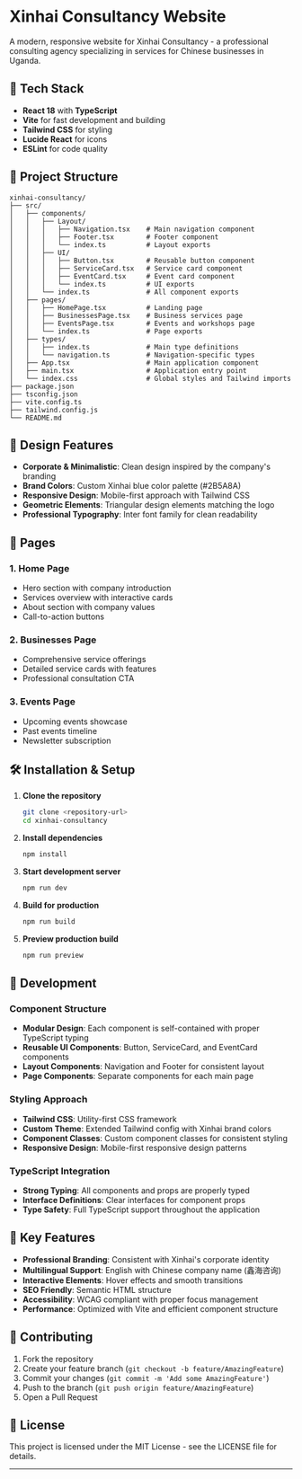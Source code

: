 
# Xinhai Consultancy Website

A modern, responsive website for Xinhai Consultancy - a professional consulting agency specializing in services for Chinese businesses in Uganda.

## 🚀 Tech Stack

- **React 18** with **TypeScript**
- **Vite** for fast development and building
- **Tailwind CSS** for styling
- **Lucide React** for icons
- **ESLint** for code quality

## 📁 Project Structure

```
xinhai-consultancy/
├── src/
│   ├── components/
│   │   ├── Layout/
│   │   │   ├── Navigation.tsx    # Main navigation component
│   │   │   ├── Footer.tsx        # Footer component
│   │   │   └── index.ts          # Layout exports
│   │   ├── UI/
│   │   │   ├── Button.tsx        # Reusable button component
│   │   │   ├── ServiceCard.tsx   # Service card component
│   │   │   ├── EventCard.tsx     # Event card component
│   │   │   └── index.ts          # UI exports
│   │   └── index.ts              # All component exports
│   ├── pages/
│   │   ├── HomePage.tsx          # Landing page
│   │   ├── BusinessesPage.tsx    # Business services page
│   │   ├── EventsPage.tsx        # Events and workshops page
│   │   └── index.ts              # Page exports
│   ├── types/
│   │   ├── index.ts              # Main type definitions
│   │   └── navigation.ts         # Navigation-specific types
│   ├── App.tsx                   # Main application component
│   ├── main.tsx                  # Application entry point
│   └── index.css                 # Global styles and Tailwind imports
├── package.json
├── tsconfig.json
├── vite.config.ts
├── tailwind.config.js
└── README.md
```

## 🎨 Design Features

- **Corporate & Minimalistic**: Clean design inspired by the company's branding
- **Brand Colors**: Custom Xinhai blue color palette (#2B5A8A)
- **Responsive Design**: Mobile-first approach with Tailwind CSS
- **Geometric Elements**: Triangular design elements matching the logo
- **Professional Typography**: Inter font family for clean readability

## 📱 Pages

### 1. Home Page
- Hero section with company introduction
- Services overview with interactive cards
- About section with company values
- Call-to-action buttons

### 2. Businesses Page
- Comprehensive service offerings
- Detailed service cards with features
- Professional consultation CTA

### 3. Events Page
- Upcoming events showcase
- Past events timeline
- Newsletter subscription

## 🛠️ Installation & Setup

1. **Clone the repository**
   ```bash
   git clone <repository-url>
   cd xinhai-consultancy
   ```

2. **Install dependencies**
   ```bash
   npm install
   ```

3. **Start development server**
   ```bash
   npm run dev
   ```

4. **Build for production**
   ```bash
   npm run build
   ```

5. **Preview production build**
   ```bash
   npm run preview
   ```

## 🔧 Development

### Component Structure
- **Modular Design**: Each component is self-contained with proper TypeScript typing
- **Reusable UI Components**: Button, ServiceCard, and EventCard components
- **Layout Components**: Navigation and Footer for consistent layout
- **Page Components**: Separate components for each main page

### Styling Approach
- **Tailwind CSS**: Utility-first CSS framework
- **Custom Theme**: Extended Tailwind config with Xinhai brand colors
- **Component Classes**: Custom component classes for consistent styling
- **Responsive Design**: Mobile-first responsive design patterns

### TypeScript Integration
- **Strong Typing**: All components and props are properly typed
- **Interface Definitions**: Clear interfaces for component props
- **Type Safety**: Full TypeScript support throughout the application

## 🌟 Key Features

- **Professional Branding**: Consistent with Xinhai's corporate identity
- **Multilingual Support**: English with Chinese company name (鑫海咨询)
- **Interactive Elements**: Hover effects and smooth transitions
- **SEO Friendly**: Semantic HTML structure
- **Accessibility**: WCAG compliant with proper focus management
- **Performance**: Optimized with Vite and efficient component structure


## 🤝 Contributing

1. Fork the repository
2. Create your feature branch (`git checkout -b feature/AmazingFeature`)
3. Commit your changes (`git commit -m 'Add some AmazingFeature'`)
4. Push to the branch (`git push origin feature/AmazingFeature`)
5. Open a Pull Request

## 📄 License

This project is licensed under the MIT License - see the LICENSE file for details.

---
